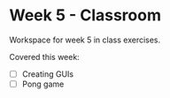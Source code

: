 # Week 5 - Classroom

Workspace for week 5 in class exercises.

Covered this week:

- [ ] Creating GUIs
- [ ] Pong game
